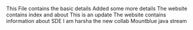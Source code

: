 This File contains the basic details
Added some more details
The website contains index and about 
This is an update
The website contains information about SDE
I am harsha the new collab
Mountblue java stream